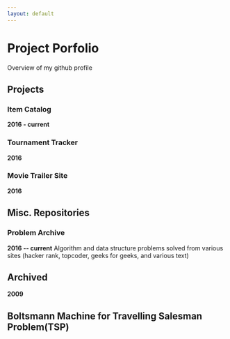 ```yaml
---
layout: default
---
```


# Project Porfolio
 Overview of my github profile
## Projects
### Item Catalog 
**2016 - current**


### Tournament Tracker
**2016**

### Movie Trailer Site
**2016**

## Misc. Repositories

### Problem Archive
**2016 -- current**
Algorithm and data structure problems solved from various sites (hacker rank, topcoder, geeks for geeks, and various text)

## Archived
**2009**
## Boltsmann Machine for Travelling Salesman Problem(TSP)

